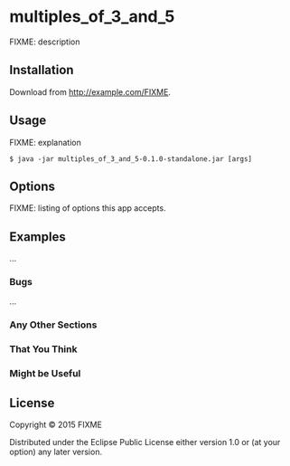 # multiples_of_3_and_5

FIXME: description

## Installation

Download from http://example.com/FIXME.

## Usage

FIXME: explanation

    $ java -jar multiples_of_3_and_5-0.1.0-standalone.jar [args]

## Options

FIXME: listing of options this app accepts.

## Examples

...

### Bugs

...

### Any Other Sections
### That You Think
### Might be Useful

## License

Copyright © 2015 FIXME

Distributed under the Eclipse Public License either version 1.0 or (at
your option) any later version.
